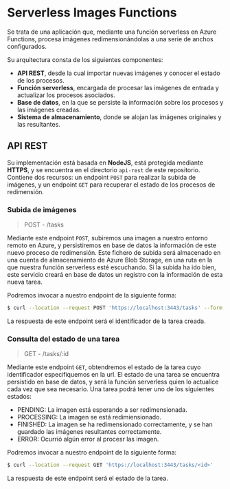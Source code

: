 # Serverless Images Functions

Se trata de una aplicación que, mediante una función serverless en Azure Functions, procesa imágenes redimensionándolas a una serie de anchos configurados.

Su arquitectura consta de los siguientes componentes:

- **API REST**, desde la cual importar nuevas imágenes y conocer el estado de los procesos.
- **Función serverless**, encargada de procesar las imágenes de entrada y actualizar los procesos asociados.
- **Base de datos**, en la que se persiste la información sobre los procesos y las imágenes creadas.
- **Sistema de almacenamiento**, donde se alojan las imágenes originales y las resultantes.

## API REST

Su implementación está basada en **NodeJS**, está protegida mediante **HTTPS**, y se encuentra en el directorio `api-rest` de este repositorio. 
Contiene dos recursos: un endpoint `POST` para realizar la subida de imágenes, y un endpoint `GET` para recuperar el estado de los procesos de redimensión.

### Subida de imágenes

> POST - /tasks

Mediante este endpoint `POST`, subiremos una imagen a nuestro entorno remoto en Azure, y persistiremos en base de datos la información de este nuevo proceso de redimensión.
Este fichero de subida será almacenado en una cuenta de almacenamiento de Azure Blob Storage, en una ruta en la que nuestra función serverless esté escuchando.
Si la subida ha ido bien, este servicio creará en base de datos un registro con la información de esta nueva tarea.

Podremos invocar a nuestro endpoint de la siguiente forma:

```bash
$ curl --location --request POST 'https://localhost:3443/tasks' --form 'image=@"/home/path/<image_path>"'
```

La respuesta de este endpoint será el identificador de la tarea creada.

### Consulta del estado de una tarea

> GET - /tasks/:id

Mediante este endpoint `GET`, obtendremos el estado de la tarea cuyo identificador especifiquemos en la url. El estado de una tarea se encuentra persistido en base de datos, y será la función serverless quien lo actualice cada vez que sea necesario.
Una tarea podrá tener uno de los siguientes estados:

- PENDING: La imagen está esperando a ser redimensionada.
- PROCESSING: La imagen se está redimiensionado.
- FINISHED: La imagen se ha redimensionado correctamente, y se han guardado las imágenes resultantes correctamente.
- ERROR: Ocurrió algún error al procesr las imagen.

Podremos invocar a nuestro endpoint de la siguiente forma:

```bash
$ curl --location --request GET 'https://localhost:3443/tasks/<id>'
```

La respuesta de este endpoint será el estado de la tarea.
